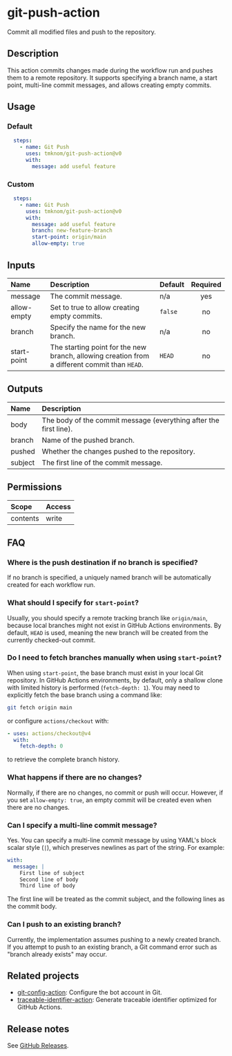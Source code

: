 # git-push-action

Commit all modified files and push to the repository.

<!-- actdocs start -->

## Description

This action commits changes made during the workflow run and pushes them to a remote repository.
It supports specifying a branch name, a start point, multi-line commit messages, and allows creating empty commits.

## Usage

### Default

```yaml
  steps:
    - name: Git Push
      uses: tmknom/git-push-action@v0
      with:
        message: add useful feature
```

### Custom

```yaml
  steps:
    - name: Git Push
      uses: tmknom/git-push-action@v0
      with:
        message: add useful feature
        branch: new-feature-branch
        start-point: origin/main
        allow-empty: true
```

## Inputs

| Name | Description | Default | Required |
| :--- | :---------- | :------ | :------: |
| message | The commit message. | n/a | yes |
| allow-empty | Set to true to allow creating empty commits. | `false` | no |
| branch | Specify the name for the new branch. | n/a | no |
| start-point | The starting point for the new branch, allowing creation from a different commit than `HEAD`. | `HEAD` | no |

## Outputs

| Name | Description |
| :--- | :---------- |
| body | The body of the commit message (everything after the first line). |
| branch | Name of the pushed branch. |
| pushed | Whether the changes pushed to the repository. |
| subject | The first line of the commit message. |

<!-- actdocs end -->

## Permissions

| Scope    | Access |
| :------- | :----- |
| contents | write  |

## FAQ

### Where is the push destination if no branch is specified?

If no branch is specified, a uniquely named branch will be automatically created for each workflow run.

### What should I specify for `start-point`?

Usually, you should specify a remote tracking branch like `origin/main`, because local branches might not exist in GitHub Actions environments.
By default, `HEAD` is used, meaning the new branch will be created from the currently checked-out commit.

### Do I need to fetch branches manually when using `start-point`?

When using `start-point`, the base branch must exist in your local Git repository.
In GitHub Actions environments, by default, only a shallow clone with limited history is performed (`fetch-depth: 1`).
You may need to explicitly fetch the base branch using a command like:

```bash
git fetch origin main
```

or configure `actions/checkout` with:

```yaml
- uses: actions/checkout@v4
  with:
    fetch-depth: 0
```

to retrieve the complete branch history.

### What happens if there are no changes?

Normally, if there are no changes, no commit or push will occur.
However, if you set `allow-empty: true`, an empty commit will be created even when there are no changes.

### Can I specify a multi-line commit message?

Yes. You can specify a multi-line commit message by using YAML's block scalar style (`|`),
which preserves newlines as part of the string.
For example:

```yaml
with:
  message: |
    First line of subject
    Second line of body
    Third line of body
```

The first line will be treated as the commit subject, and the following lines as the commit body.

### Can I push to an existing branch?

Currently, the implementation assumes pushing to a newly created branch.
If you attempt to push to an existing branch, a Git command error such as "branch already exists" may occur.

## Related projects

- [git-config-action](https://github.com/tmknom/git-config-action): Configure the bot account in Git.
- [traceable-identifier-action](https://github.com/tmknom/traceable-identifier-action): Generate traceable identifier optimized for GitHub Actions.

## Release notes

See [GitHub Releases][releases].

[releases]: https://github.com/tmknom/git-push-action/releases
